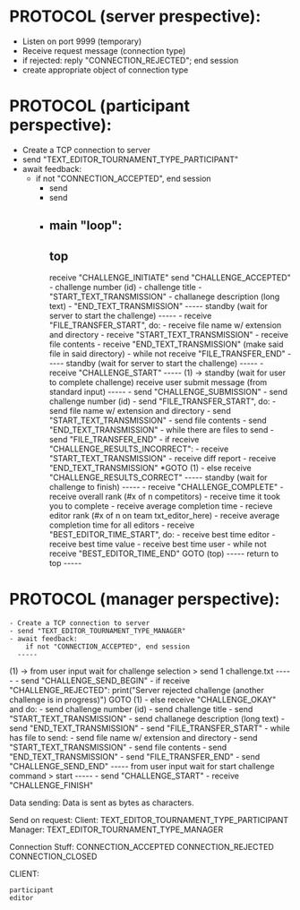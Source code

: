 # PROTOCOL (server prespective):
* Listen on port 9999 (temporary)
* Receive request message (connection type)
* if rejected: reply "CONNECTION_REJECTED"; end session
* create appropriate object of connection type

# PROTOCOL (participant perspective):
* Create a TCP connection to server
* send "TEXT_EDITOR_TOURNAMENT_TYPE_PARTICIPANT"
* await feedback:
  * if not "CONNECTION_ACCEPTED", end session
    * send <user name>
    * send <user editor>
    * main "loop":
        -----
         top
        -----
        receive "CHALLENGE_INITIATE"
        send "CHALLENGE_ACCEPTED"
            - challenge number (id)
            - challenge title
            - "START_TEXT_TRANSMISSION"
            - challanege description (long text)
            - "END_TEXT_TRANSMISSION"
              -----
               standby (wait for server to start the challenge)
              -----
            - receive "FILE_TRANSFER_START", do:
                - receive file name w/ extension and directory
                - receive "START_TEXT_TRANSMISSION"
                - receive file contents
                - receive "END_TEXT_TRANSMISSION"
                    (make said file in said directory)
            - while not receive "FILE_TRANSFER_END"
              -----
               standby (wait for server to start the challenge)
              -----
            - receive "CHALLENGE_START"
              -----
       (1) ->  standby (wait for user to complete challenge)
               receive user submit message (from standard input)
              -----
            - send "CHALLENGE_SUBMISSION"
            - send challenge number (id)
            - send "FILE_TRANSFER_START", do:
                - send file name w/ extension and directory
                - send "START_TEXT_TRANSMISSION"
                - send file contents
                - send "END_TEXT_TRANSMISSION"
            - while there are files to send
            - send "FILE_TRANSFER_END"
            - if receive "CHALLENGE_RESULTS_INCORRECT":
                - receive "START_TEXT_TRANSMISSION"
                - receive diff report
                - receive "END_TEXT_TRANSMISSION"
                *GOTO (1)
            - else receive "CHALLENGE_RESULTS_CORRECT"
              -----
               standby (wait for challenge to finish)
              -----
            - receive "CHALLENGE_COMPLETE"
            - receive overall rank (#x of n competitors)
            - receive time it took you to complete
            - receive average completion time
            - recieve editor rank (#x of n on team txt_editor_here)
            - receive average completion time for all editors
            - receive "BEST_EDITOR_TIME_START", do:
                - receive best time editor
                - receive best time value
                - receive best time user
            - while not receive "BEST_EDITOR_TIME_END"
            GOTO (top)
          -----
           return to top
          -----

# PROTOCOL (manager perspective):
    - Create a TCP connection to server
    - send "TEXT_EDITOR_TOURNAMENT_TYPE_MANAGER"
    - await feedback:
        if not "CONNECTION_ACCEPTED", end session
      -----
(1) -> from user input wait for challenge selection
       > send 1 challenge.txt
      -----
    - send "CHALLENGE_SEND_BEGIN"
    - if receive "CHALLENGE_REJECTED":
        print("Server rejected challenge (another challenge is in progress)")
        GOTO (1)
    - else receive "CHALLENGE_OKAY" and do:
        - send challenge number (id)
        - send challenge title
        - send "START_TEXT_TRANSMISSION"
        - send challanege description (long text)
        - send "END_TEXT_TRANSMISSION"
        - send "FILE_TRANSFER_START"
        - while has file to send:
            - send file name w/ extension and directory
            - send "START_TEXT_TRANSMISSION"
            - send file contents
            - send "END_TEXT_TRANSMISSION"
        - send "FILE_TRANSFER_END"
    - send "CHALLENGE_SEND_END"
      -----
       from user input wait for start challenge command
       > start
      -----
    - send "CHALLENGE_START"
    - receive "CHALLENGE_FINISH"


Data sending:
    Data is sent as bytes as characters.

Send on request:
    Client:
        TEXT_EDITOR_TOURNAMENT_TYPE_PARTICIPANT
    Manager:
        TEXT_EDITOR_TOURNAMENT_TYPE_MANAGER


Connection Stuff:
    CONNECTION_ACCEPTED
    CONNECTION_REJECTED
    CONNECTION_CLOSED


CLIENT:

    participant
    editor
    
